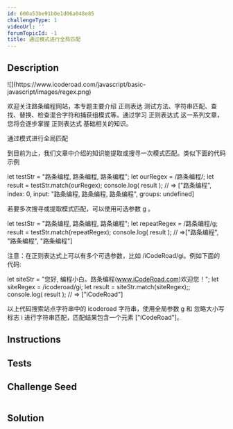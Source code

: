 ```yaml
---
id: 600a53be91b0e1d06a048e85
challengeType: 1
videoUrl: ''
forumTopicId: -1
title: 通过模式进行全局匹配
---
```


## Description
<section id='description'>
![](https://www.icoderoad.com/javascript/basic-javascript/images/regex.png)

欢迎关注路条编程网站，本专题主要介绍 正则表达 测试方法、字符串匹配、查找、替换、检查混合字符和捕获组模式等。通过学习 正则表达式 这一系列文章，您将会逐步掌握 正则表达式 基础相关的知识。

通过模式进行全局匹配

到目前为止，我们文章中介绍的知识能提取或搜寻一次模式匹配。类似下面的代码示例

let testStr = "路条编程, 路条编程, 路条编程";
let ourRegex = /路条编程/;
let result = testStr.match(ourRegex);
console.log( result );
// => ["路条编程", index: 0, input: "路条编程, 路条编程, 路条编程", groups: undefined]

若要多次搜寻或提取模式匹配，可以使用可选参数 g 。

let testStr = "路条编程, 路条编程, 路条编程";
let repeatRegex = /路条编程/g;
result = testStr.match(repeatRegex);
console.log( result );
// =>["路条编程", "路条编程", "路条编程"]


注意：在正则表达式上可以有多个可选参数，比如 /iCodeRoad/gi。例如下面的代码:

let siteStr = "您好, 编程小白。路条编程(www.iCodeRoad.com)欢迎您！";
let siteRegex = /icoderoad/gi; 
let result = siteStr.match(siteRegex);;
console.log( result );
// => ["iCodeRoad"]

以上代码搜索站点字符串中的 icoderoad 字符串，使用全局参数 g 和 忽略大小写标志 i 进行字符串匹配，匹配结果包含一个元素 ["iCodeRoad"]。

</section>

## Instructions
<section id='instructions'>

</section>

## Tests
<section id='tests'>

</section>

## Challenge Seed
<section id='challengeSeed'>

<div id='js-seed'>

```js

```

</div>



</section>

## Solution
<section id='solution'>


</section>
